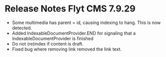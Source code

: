 # Release Notes Flyt CMS 7.9.29
* Some multimedia has parent = id, causing indexing to hang. This is now detected.
* Added IndexableDocumentProvider.END for signaling that a IndexableDocumentProvider is finished
* Do not (re)index if content is draft. 
* Fixed bug where removing link removed the link text.
